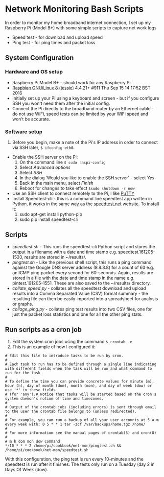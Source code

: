 # Network Monitoring Bash Scripts
 
In order to monitor my home broadband internet connection, I set up my
Raspberry Pi (Model B+) with some simple scripts to capture net work logs
- Speed test - for download and upload speed
- Ping test - for ping times and packet loss

## System Configuration 
### Hardware and OS setup
* Raspberry Pi Model B+ - should work for any Raspberry Pi.
* [Raspbian GNU/Linux 8 (jessie)](http://www.raspbian.org)  4.4.21+ #911 Thu Sep 15 14:17:52 BST 2016 
* Initially set up your Pi using a keyboard and screen - but if you configure
  SSH you won't need them after the initial config.
* Connect the Pi directly to the broadband router by an Ethernet cable - do
  not use WiFi, speed tests can be limited by your WiFi speed and won't be
  accurate.

### Software setup
1. Before you begin, make a note of the Pi's IP address in order to connect
   via SSH later, `$ ifconfig eth0`. 
* Enable the SSH server on the Pi:
    1. On the command line `$ sudo raspi-config`
    2. Select *Advanced options*
    3. Select *SSH* 
    4. In the dialog  'Would you like to enable the SSH server' - select *Yes*
    5. Back in the main menu, select *Finish* 
    6. Reboot for changes to take effect `$sudo shutdown -r now`
* Use an SSH client to connect remotely to the Pi, I like [PuTTY](https://www.chiark.greenend.org.uk/$sgtatham/putty/)
* Install Speedtest-cli - this is a command line speedtest app written in Python, it works in the same way as the [speedtest.net](http://www.speedtest.net) website. To install it:
    1. sudo apt-get install python-pip
    2. sudo pip install speedtest-cli

## Scripts

* *speedtest.sh* - This runs the speedtest-cli Python script and stores the 
  output in a filename with a date and time stamp e.g. speedtest.161205-1530,
  results are stored in ~/results/.
* *pingtest.sh* - Like the previous shell script, this runs a ping command 
  against the Google DNS server address (8.8.8.8) for a count of 60 e.g. an 
  ICMP ping packet every second for 60-seconds. Again, results are stored 
  in a file with the date and time stamp in the name e.g. 
  pintest.161205-1551. These are also saved to the ~/results/ directory.
* *collate_speed.py* - collates all the speedtest download and upload results
  into a Comma Separated Value (CSV) format summary - the resulting file can 
  then be easily imported into a spreadsheet for analysis or graphs.
* *collage_ping.py* - collates ping test results into two CSV files, one for
  just the packet loss statistics and one for all the other ping stats.

## Run scripts as a cron job
1. Edit the system cron jobs using the command `$ crontab -e`
2. This is an example of how I configured it:
```
# Edit this file to introduce tasks to be run by cron.
# 
# Each task to run has to be defined through a single line indicating with different fields when the task will be run and what command to run for the task
# 
# To define the time you can provide concrete values for minute (m), hour (h), day of month (dom), month (mon), and day of week (dow) or use '*' in these fields 
# (for 'any').# Notice that tasks will be started based on the cron's system daemon's notion of time and timezones.
# 
# Output of the crontab jobs (including errors) is sent through email to the user the crontab file belongs to (unless redirected).
# 
# For example, you can run a backup of all your user accounts at 5 a.m every week with: 0 5 * * 1 tar -zcf /var/backups/home.tgz /home/
# 
# For more information see the manual pages of crontab(5) and cron(8)
# 
# m h dom mon dow command
*/10 * * * 2 /home/pi/cookbook/net-mon/pingtest.sh && /home/pi/cookbook/net-mon/speedtest.sh
```
   With this configuration, the ping test is run every 10-minutes and the
   speedtest is run after it finishes. The tests only run on a Tuesday 
   (day 2 in Days Of Week (dow).

